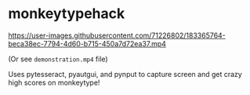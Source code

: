 # monkeytypehack
https://user-images.githubusercontent.com/71226802/183365764-beca38ec-7794-4d60-b715-450a7d72ea37.mp4

(Or see `demonstration.mp4` file)

Uses pytesseract, pyautgui, and pynput to capture screen and get crazy high scores on monkeytype!
